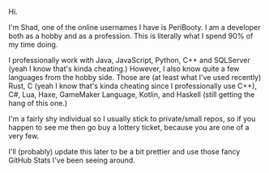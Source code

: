 Hi.

I'm Shad, one of the online usernames I have is PeriBooty. I am a developer both as a hobby and as a profession. This is literally what I spend 90% of my time doing.

I professionally work with Java, JavaScript, Python, C++ and SQLServer (yeah I know that's kinda cheating.) However, I also know quite a few languages from the hobby side. Those are (at least what I've used recently) Rust, C (yeah I know that's kinda cheating since I professionally use C++), C#, Lua, Haxe, GameMaker Language, Kotlin, and Haskell (still getting the hang of this one.)

I'm a fairly shy individual so I usually stick to private/small repos, so if you happen to see me then go buy a lottery ticket, because you are one of a very few.

I'll (probably) update this later to be a bit prettier and use those fancy GitHub Stats I've been seeing around.

<!--
**PeriBooty/PeriBooty** is a ✨ _special_ ✨ repository because its `README.md` (this file) appears on your GitHub profile.

Here are some ideas to get you started:

- 🔭 I’m currently working on ...
- 🌱 I’m currently learning ...
- 👯 I’m looking to collaborate on ...
- 🤔 I’m looking for help with ...
- 💬 Ask me about ...
- 📫 How to reach me: ...
- 😄 Pronouns: ...
- ⚡ Fun fact: ...
-->
